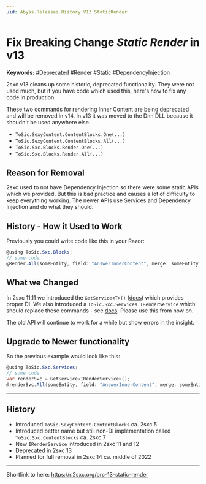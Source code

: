 ```yaml
---
uid: Abyss.Releases.History.V13.StaticRender
---
```


# Fix Breaking Change _Static Render_ in v13

**Keywords:** #Deprecated #Render #Static #DependencyInjection

2sxc v13 cleans up some historic, deprecated functionality. They were not used much, but if you have code which used this, here's how to fix any code in production. 

These two commands for rendering Inner Content are being deprecated and will be removed in v14. In v13 it was moved to the Dnn DLL because it shoudn't be used anywhere else. 

* `ToSic.SexyContent.ContentBlocks.One(...)`
* `ToSic.SexyContent.ContentBlocks.All(...)`
* `ToSic.Sxc.Blocks.Render.One(...)`
* `ToSic.Sxc.Blocks.Render.All(...)`

## Reason for Removal

2sxc used to not have Dependency Injection so there were some static APIs which we provided. 
But this is bad practice and causes a lot of difficulty to keep everything working. 
The newer APIs use Services and Dependency Injection and do what they should. 

## History - How it Used to Work

Previously you could write code like this in your Razor:

```csharp
@using ToSic.Sxc.Blocks;
// some code
@Render.All(someEntity, field: "AnswerInnerContent", merge: someEntity.Answer)
```

## What we Changed

In 2sxc 11.11 we introduced the `GetService<T>()` ([docs](xref:ToSic.Sxc.Code.IDynamicCode.GetService*)) which provides proper DI.
We also introduced a `ToSic.Sxc.Services.IRenderService` which should replace these commands - see [docs](xref:ToSic.Sxc.Services.IRenderService).
Please use this from now on.

The old API will continue to work for a while but show errors in the insight. 


## Upgrade to Newer functionality

So the previous example would look like this:

```csharp
@using ToSic.Sxc.Services;
// some code
var renderSvc = GetService<IRenderService>();
@renderSvc.All(someEntity, field: "AnswerInnerContent", merge: someEntity.Answer)
```

---

## History

* Introduced `ToSic.SexyContent.ContentBlocks` ca. 2sxc 5
* Introduced better name but still non-DI implementation called `ToSic.Sxc.ContentBlocks` ca. 2sxc 7
* New `IRenderService` introduced in 2sxc 11 and 12
* Deprecated in 2sxc 13
* Planned for full removal in 2sxc 14 ca. middle of 2022

---

Shortlink to here: https://r.2sxc.org/brc-13-static-render
